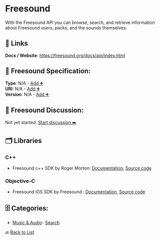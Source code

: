 # Freesound

With the Freesound API you can browse, search, and retrieve information about Freesound users, packs, and the sounds themselves.

##  🔗 Links
**Docs / Website**: https://freesound.org/docs/api/index.html

## 🧬 Freesound Specification:
**Type**: N/A - [Add ➕](https://github.com/apis-list/apis-list/edit/main/apis.yaml#L7234)  
**URI**: N/A - [Add ➕](https://github.com/apis-list/apis-list/edit/main/apis.yaml#L7234)  
**Version**: N/A - [Add ➕](https://github.com/apis-list/apis-list/edit/main/apis.yaml#L7234)

## 💬 Freesound Discussion:
Not yet started. [Start discussion ➡️](https://github.com/apis-list/apis-list/discussions/new)

## 🗂️ Libraries
### C++
- Freesound c++ SDK by Roger Morton: [Documentation](http://www.freesound.org/docs/api/client_libs.html), [Source code](https://github.com/ttguy/Qt_freesoundAPIv2)
### Objective-C
- Freesound iOS SDK by Freesound : [Documentation](https://www.freesound.org/docs/api/client_libs.html), [Source code](https://github.com/ffont/Freesound-iOS)


## 🗄️ Categories:
- [Music & Audio](https://github.com/apis-list/apis-list#music--audio-)- [Search](https://github.com/apis-list/apis-list#search-)

🔙  [Back to List](https://github.com/apis-list/apis-list)
